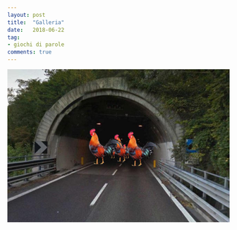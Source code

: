 ```yaml
---
layout: post
title:  "Galleria"
date:   2018-06-22
tag:
- giochi di parole
comments: true
---
```


![](/assets/2018-06-22/galleria.jpg)
